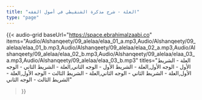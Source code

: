 ```yaml
---
title: "العلة - شرح مذكرة الشنقيطي في أصول الفقه"
type: "page"
---
```


{{< audio-grid 
  baseUrl="https://space.ebrahimalzaabi.co"
  items="Audio/Alshanqeety/09_alelaa/elaa_01_a.mp3,Audio/Alshanqeety/09_alelaa/elaa_01_b.mp3,Audio/Alshanqeety/09_alelaa/elaa_02_a.mp3,Audio/Alshanqeety/09_alelaa/elaa_02_b.mp3,Audio/Alshanqeety/09_alelaa/elaa_03_a.mp3,Audio/Alshanqeety/09_alelaa/elaa_03_b.mp3"
  titles="العلة - الشريط الأول - الوجه الأول,العلة - الشريط الأول - الوجه الثاني,العلة - الشريط الثاني - الوجه الأول,العلة - الشريط الثاني - الوجه الثاني,العلة - الشريط الثالث - الوجه الأول,العلة - الشريط الثالث - الوجه الثاني"
>}} 
